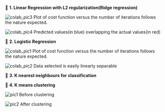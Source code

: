 
:fallen_leaf: **1. Linear Regression with L2 regularization(Ridge regression)**

![colab_pic3](https://user-images.githubusercontent.com/41965125/80490449-fbb43f80-897e-11ea-890d-0ee16786e6a8.png)
Plot of cost function versus the number of iterations follows the nature expected. 

![colab_pic4](https://user-images.githubusercontent.com/41965125/80490456-fd7e0300-897e-11ea-9b17-0225d07b16f9.png)
Predicted values(in blue) overlapping the actual values(in red)



:fallen_leaf: **2. Logistic Regression**

![colab_pic1](https://user-images.githubusercontent.com/41965125/80490744-72e9d380-897f-11ea-8de7-bb6c6ca02e46.png)
Plot of cost function versus the number of iterations follows the nature expected. 

![colab_pic2](https://user-images.githubusercontent.com/41965125/80490752-74b39700-897f-11ea-9010-4b1b2b04bc1d.png)
Data selected is easily linearly separable

:fallen_leaf: **3. K nearest neighbours for classification**                     


:fallen_leaf: **4. K means clustering**                     

![pic1](https://user-images.githubusercontent.com/41965125/80491129-ef7cb200-897f-11ea-9676-23bdb8b29874.png)
Before clustering

![pic2](https://user-images.githubusercontent.com/41965125/80491405-4aaea480-8980-11ea-829a-6d19eff69bb2.png)
After clustering
